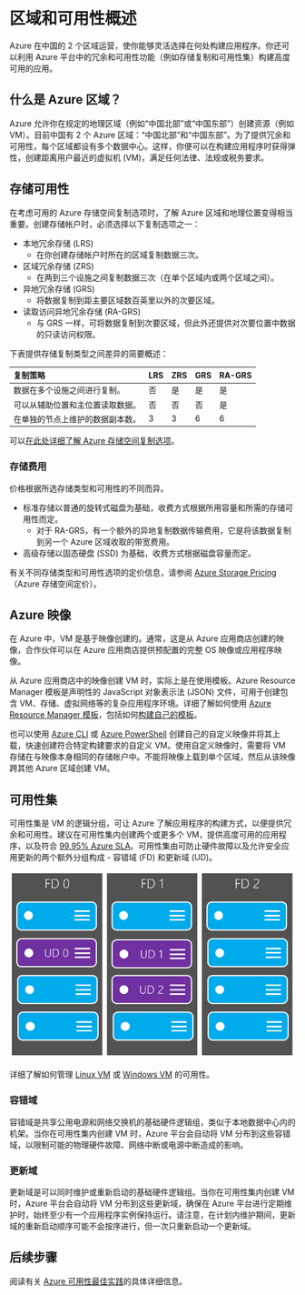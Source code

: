 # 区域和可用性概述
Azure 在中国的 2 个区域运营，使你能够灵活选择在何处构建应用程序。你还可以利用 Azure 平台中的冗余和可用性功能（例如存储复制和可用性集）构建高度可用的应用。

## 什么是 Azure 区域？
Azure 允许你在规定的地理区域（例如“中国北部”或“中国东部”）创建资源（例如 VM）。目前中国有 2 个 Azure 区域：“中国北部”和“中国东部”。为了提供冗余和可用性，每个区域都设有多个数据中心。这样，你便可以在构建应用程序时获得弹性，创建距离用户最近的虚拟机 (VM)，满足任何法律、法规或税务要求。

## 存储可用性
在考虑可用的 Azure 存储空间复制选项时，了解 Azure 区域和地理位置变得相当重要。创建存储帐户时，必须选择以下复制选项之一：

- 本地冗余存储 (LRS)
    - 在你创建存储帐户时所在的区域复制数据三次。
- 区域冗余存储 (ZRS)
    - 在两到三个设施之间复制数据三次（在单个区域内或两个区域之间）。
- 异地冗余存储 (GRS)
    - 将数据复制到距主要区域数百英里以外的次要区域。
- 读取访问异地冗余存储 (RA-GRS)
    - 与 GRS 一样，可将数据复制到次要区域，但此外还提供对次要位置中数据的只读访问权限。

下表提供存储复制类型之间差异的简要概述：

| 复制策略 | LRS | ZRS | GRS | RA-GRS |
|:-----------------------------------------------------------------------------------|:----|:----|:----|:-------|
| 数据在多个设施之间进行复制。 | 否 | 是 | 是 | 是 |
| 可以从辅助位置和主位置读取数据。 | 否 | 否 | 否 | 是 |
| 在单独的节点上维护的数据副本数。 | 3 | 3 | 6 | 6 |

可以[在此处详细了解 Azure 存储空间复制选项](/documentation/articles/storage-redundancy/)。

### 存储费用
价格根据所选存储类型和可用性的不同而异。

- 标准存储以普通的旋转式磁盘为基础，收费方式根据所用容量和所需的存储可用性而定。
    - 对于 RA-GRS，有一个额外的异地复制数据传输费用，它是将该数据复制到另一个 Azure 区域收取的带宽费用。
- 高级存储以固态硬盘 (SSD) 为基础，收费方式根据磁盘容量而定。

有关不同存储类型和可用性选项的定价信息，请参阅 [Azure Storage Pricing](/pricing/details/storage/)（Azure 存储空间定价）。


## Azure 映像
在 Azure 中，VM 是基于映像创建的。通常，这是从 Azure 应用商店创建的映像，合作伙伴可以在 Azure 应用商店提供预配置的完整 OS 映像或应用程序映像。

从 Azure 应用商店中的映像创建 VM 时，实际上是在使用模板。Azure Resource Manager 模板是声明性的 JavaScript 对象表示法 (JSON) 文件，可用于创建包含 VM、存储、虚拟网络等的复杂应用程序环境。详细了解如何使用 [Azure Resource Manager 模板](/documentation/articles/resource-group-overview)，包括如何[构建自己的模板](/documentation/articles/resource-group-authoring-templates/)。

也可以使用 [Azure CLI](/documentation/articles/virtual-machines-linux-upload-vhd/) 或 [Azure PowerShell](/documentation/articles/virtual-machines-windows-upload-image/) 创建自己的自定义映像并将其上载，快速创建符合特定构建要求的自定义 VM。使用自定义映像时，需要将 VM 存储在与映像本身相同的存储帐户中。不能将映像上载到单个区域，然后从该映像跨其他 Azure 区域创建 VM。


## 可用性集
可用性集是 VM 的逻辑分组，可让 Azure 了解应用程序的构建方式，以便提供冗余和可用性。建议在可用性集内创建两个或更多个 VM，提供高度可用的应用程序，以及符合 [99\.95% Azure SLA](/support/sla/virtual-machines/)。可用性集由可防止硬件故障以及允许安全应用更新的两个额外分组构成 - 容错域 (FD) 和更新域 (UD)。

![更新域和容错域配置的概念图](./media/virtual-machines-common-regions-and-availability/ud-fd-configuration.png)  


详细了解如何管理 [Linux VM](/documentation/articles/virtual-machines-linux-manage-availability/) 或 [Windows VM](/documentation/articles/virtual-machines-windows-manage-availability/) 的可用性。

### 容错域
容错域是共享公用电源和网络交换机的基础硬件逻辑组，类似于本地数据中心内的机架。当你在可用性集内创建 VM 时，Azure 平台会自动将 VM 分布到这些容错域，以限制可能的物理硬件故障、网络中断或电源中断造成的影响。

### 更新域
更新域是可以同时维护或重新启动的基础硬件逻辑组。当你在可用性集内创建 VM 时，Azure 平台会自动将 VM 分布到这些更新域，确保在 Azure 平台进行定期维护时，始终至少有一个应用程序实例保持运行。请注意，在计划内维护期间，更新域的重新启动顺序可能不会按序进行，但一次只重新启动一个更新域。


## 后续步骤
阅读有关 [Azure 可用性最佳实践](/documentation/articles/best-practices-availability-checklist/)的具体详细信息。

<!---HONumber=Mooncake_0829_2016-->